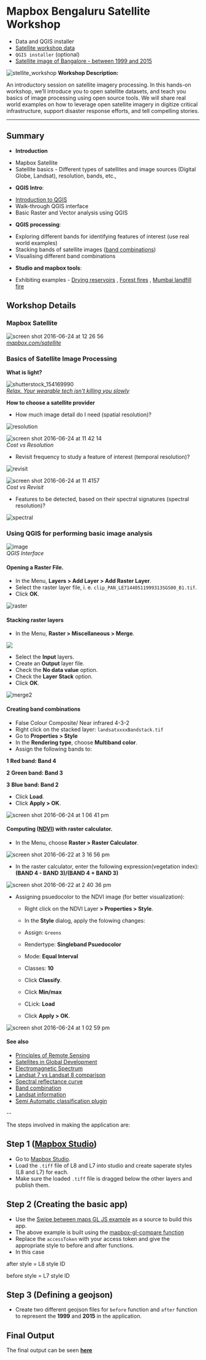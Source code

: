 # Mapbox Bengaluru Satellite Workshop

* Data and QGIS installer
 * [Satellite workshop data](https://www.dropbox.com/sh/0rh6jdjvrsa29i7/AAB5Q8UORui1zowVgOovjILHa?dl=0)
 * `QGIS installer` (optional)
* [Satellite image of Bangalore - between 1999 and 2015](http://mapbox.github.io/workshops/satellite-workshop/)


![stellite_workshop](https://cloud.githubusercontent.com/assets/13744156/16257213/a3d8f512-3874-11e6-97cd-83344f1c39a3.png)
 **Workshop Description:**
 
 An introductory session on satellite imagery processing. In this hands-on workshop, we’ll introduce you to open satellite datasets, and teach you basics of image processing using open source tools. We will share real world examples on how to leverage open satellite imagery in digitize critical infrastructure, support disaster response efforts, and tell compelling stories.

---

## Summary

- **Introduction**
 * Mapbox Satellite
 * Satellite basics - Different types of satellites and image sources (Digital Globe, Landsat), resolution, bands, etc.,

- **QGIS Intro**: 
 * [Introduction to QGIS](http://www.qgistutorials.com/en/)
 * Walk-through QGIS interface
 * Basic Raster and Vector analysis using QGIS

- **QGIS processing**:
 * Exploring different bands for identifying features of interest (use real world examples)
 * Stacking bands of satellite images ([band combinations](https://blogs.esri.com/esri/arcgis/2013/07/24/band-combinations-for-landsat-8/))
 * Visualising different band combinations
 
- **Studio and mapbox tools**: 
 * Exhibiting examples - [Drying reservoirs](https://www.mapbox.com/blog/reservoirs-drying-landsat/) , [Forest fires](https://twitter.com/mapbox/status/727838137871818753) , [Mumbai landfill fire](https://www.mapbox.com/blog/mumbai-landfill-fire/)

## Workshop Details

### Mapbox Satellite

![screen shot 2016-06-24 at 12 26 56](https://cloud.githubusercontent.com/assets/353700/16330478/1a2ec19a-3a07-11e6-967d-e5db9ffb91f5.png)<br>*[mapbox.com/satellite](https://www.mapbox.com/satellite/)*

### Basics of Satellite Image Processing

**What is light?**

![shutterstock_154169990](https://cloud.githubusercontent.com/assets/353700/16329021/531b612a-39fd-11e6-98e0-11eef964e46f.jpg)<br>*[Relax. Your wearable tech isn't killing you slowly](http://www.komando.com/happening-now/300938/relax-your-wearable-tech-isnt-killing-you-slowly/all)*

**How to choose a satellite provider**

* How much image detail do I need (spatial resolution)?

![resolution](https://cloud.githubusercontent.com/assets/353700/16329721/d5214532-3a01-11e6-8946-2c2df4f4239f.gif)

![screen shot 2016-06-24 at 11 42 14](https://cloud.githubusercontent.com/assets/353700/16329506/c8a7e0f0-3a00-11e6-8e9f-6f74a1280455.png)<br>*Cost vs Resolution*

* Revisit frequency to study a feature of interest (temporal resolution)?

![revisit](https://cloud.githubusercontent.com/assets/353700/16329774/31765188-3a02-11e6-91a8-2309b61c5142.gif)

![screen shot 2016-06-24 at 11 4157](https://cloud.githubusercontent.com/assets/353700/16329505/c8a79096-3a00-11e6-863a-6361603584d7.png )<br>*Cost vs Revisit*

* Features to be detected, based on their spectral signatures (spectral resolution)?
 
![spectral](https://cloud.githubusercontent.com/assets/353700/16329846/b76052b2-3a02-11e6-8b56-94ff9efcac28.gif)


### Using QGIS for performing basic image analysis

![image](https://cloud.githubusercontent.com/assets/13744156/16258090/be76c9e4-3879-11e6-8988-99b416271acc.png)<br>*QGIS Interface*


#### Opening a Raster File.

* In the Menu, **Layers > Add Layer > Add Raster Layer**.
* Select the raster layer file, i. e. `clip_PAN_LE71440511999313SGS00_B1.tif`.
* Click **OK**.

![raster](https://cloud.githubusercontent.com/assets/13744156/16258699/a0fa51ee-387c-11e6-8e28-de4216a9a9dd.png)

#### Stacking raster layers

* In the Menu, **Raster > Miscellaneous > Merge**.

![](https://cloud.githubusercontent.com/assets/13744156/16258903/984dcae8-387d-11e6-947c-f44b9a62d70a.png)

* Select the **Input** layers.
* Create an **Output** layer file.
* Check the **No data value** option.
* Check the **Layer Stack** option.
* Click **OK**.


![merge2](https://cloud.githubusercontent.com/assets/13744156/16259032/461ef520-387e-11e6-90cc-e312f8536833.png)

#### Creating band combinations

 * False Colour Composite/ Near infrared 4-3-2
 * Right click on the stacked layer: `landsatxxxxBandstack.tif`
 * Go to **Properties > Style**
 * In the **Rendering type**, choose **Multiband color**. 
 * Assign the following bands to:  
 
 **1** **Red band: Band 4**

 **2** **Green band: Band 3**
  
 **3** **Blue band: Band 2**
  
* Click **Load**. 
* Click **Apply > OK**. 
 
![screen shot 2016-06-24 at 1 06 41 pm](https://cloud.githubusercontent.com/assets/13744156/16331236/9037caf8-3a0c-11e6-826a-1ac33349619d.png)



#### Computing ([NDVI](https://en.wikipedia.org/wiki/Normalized_Difference_Vegetation_Index)) with raster calculator.


* In the Menu, choose **Raster > Raster Calculator**.

![screen shot 2016-06-22 at 3 16 56 pm](https://cloud.githubusercontent.com/assets/13744156/16262246/6637d8fa-388c-11e6-8df7-0899d5123b2c.png)

* In the raster calculator, enter the following expression(vegetation index): **(BAND 4 - BAND 3)/(BAND 4 + BAND 3)**

![screen shot 2016-06-22 at 2 40 36 pm](https://cloud.githubusercontent.com/assets/13744156/16261000/64b7e97a-3887-11e6-839b-a50fb383d142.png)

* Assigning psuedocolor to the NDVI image (for better visualization):

  * Right click on the NDVI Layer **> Properties > Style**.
 
  * In the **Style** dialog, apply the folowing changes:
 
  * Assign: `Greens`
 
  * Rendertype: **Singleband Psuedocolor**
 
  * Mode: **Equal Interval**
 
  * Classes: **10**
 
  * Click **Classify**.
 
  * Click **Min/max**

  * CLick: **Load**
 
  * Click **Apply > OK**.
 
![screen shot 2016-06-24 at 1 02 59 pm](https://cloud.githubusercontent.com/assets/13744156/16331201/36a4f2b8-3a0c-11e6-9370-917a49d71129.png)



#### See also

* [Principles of Remote Sensing](http://www.itc.nl/library/papers_2009/general/PrinciplesRemoteSensing.pdf)
* [Satellites in Global Development](http://landscape.satsummit.io/)
* [Electromagnetic Spectrum](http://www.ctahr.hawaii.edu/miuralab/projects/makaha/intro_RS.html)
* [Landsat 7 vs Landsat 8 comparison](http://landsat.gsfc.nasa.gov/?p=3186)
* [Spectral reflectance curve](http://www.geol-amu.org/notes/m1r-1-8.htm)
* [Band combination](http://landsat.usgs.gov/L8_band_combos.php)
* [Landsat information](http://www.geosage.com/highview/features_landsat8.html)
* [Semi Automatic classification plugin](http://fromgistors.blogspot.com/2015/07/major-update-semi-automatic-44.html)

--

The steps involved in making the application are:

## Step 1 ([Mapbox Studio](https://www.mapbox.com/studio))

* Go to [Mapbox Studio](https://www.mapbox.com/studio).
* Load the `.tiff` file of L8 and L7 into studio and create saperate styles (L8 and L7) for each.
* Make sure the loaded `.tiff` file is dragged below the other layers and publish them.

## Step 2 (Creating the basic app)

* Use the [Swipe between maps GL JS example](https://www.mapbox.com/mapbox-gl-js/example/mapbox-gl-compare/) as a source to build this app.
 * The above example is built using the [mapbox-gl-compare function](https://github.com/mapbox/mapbox-gl-compare)
* Replace the `accessToken` with your access token and give the appropriate style to before and after functions.
 * In this case 
 
after style = L8 style ID

before style = L7 style ID

## Step 3 (Defining a geojson)

* Create two different geojson files for `before` function and `after` function to represent the **1999** and **2015** in the application.

## Final Output 

The final output can be seen **[here](http://mapbox.github.io/workshops/satellite-workshop/)**

